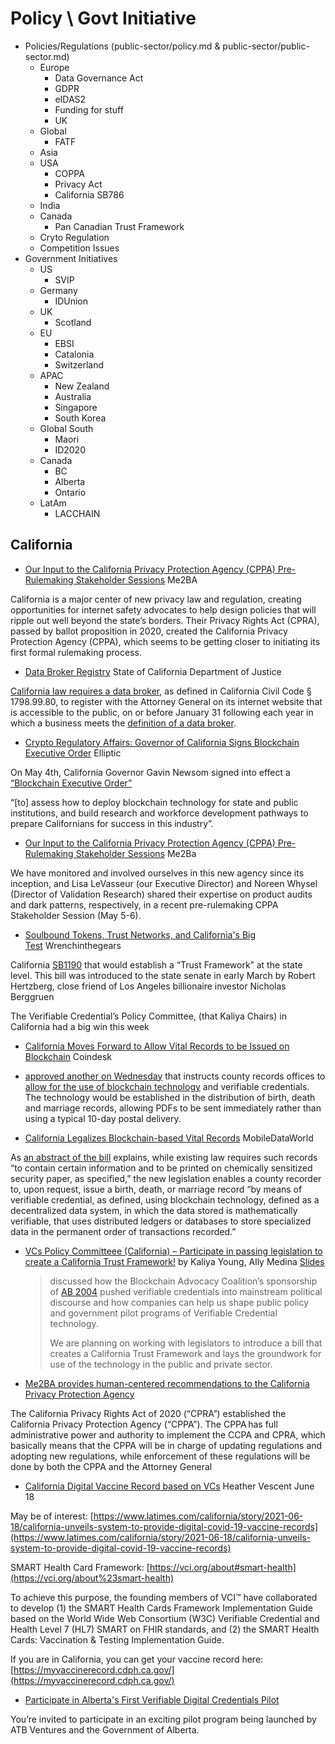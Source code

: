 # Policy \ Govt Initiative 

- Policies/Regulations (public-sector/policy.md & public-sector/public-sector.md)
  - Europe
    - Data Governance Act
    - GDPR
    - eIDAS2
    - Funding for stuff
    - UK
  - Global
    - FATF
  - Asia
  - USA
    - COPPA
    - Privacy Act
    - California SB786
  - India
  - Canada
    - Pan Canadian Trust Framework
  - Cryto Regulation
  - Competition Issues
- Government Initiatives
  - US
    - SVIP
  - Germany
    - IDUnion
  - UK
    - Scotland
  - EU
    - EBSI
    - Catalonia
    - Switzerland
  - APAC
    - New Zealand
    - Australia
    - Singapore
    - South Korea
  - Global South
    - Maori
    - ID2020
  - Canada
    - BC
    - Alberta
    - Ontario
  - LatAm
    - LACCHAIN


## California

* [Our Input to the California Privacy Protection Agency (CPPA) Pre-Rulemaking Stakeholder Sessions](https://me2ba.org/our-input-to-the-california-privacy-protection-agency-cppa-pre-rulemaking-stakeholder-sessions/) Me2BA

California is a major center of new privacy law and regulation, creating opportunities for internet safety advocates to help design policies that will ripple out well beyond the state’s borders. Their Privacy Rights Act (CPRA), passed by ballot proposition in 2020, created the California Privacy Protection Agency (CPPA), which seems to be getting closer to initiating its first formal rulemaking process.

* [Data Broker Registry](https://oag.ca.gov/data-brokers) State of California Department of Justice 

[California law requires a data broker](http://leginfo.legislature.ca.gov/faces/billNavClient.xhtml?bill_id=201920200AB1202), as defined in California Civil Code § 1798.99.80, to register with the Attorney General on its internet website that is accessible to the public, on or before January 31 following each year in which a business meets the [definition of a data broker](https://iapp.org/news/a/california-data-broker-registrations-who-made-the-list-on-jan-31/).
* [Crypto Regulatory Affairs: Governor of California Signs Blockchain Executive Order](https://www.elliptic.co/blog/crypto-regulatory-affairs-governor-of-california-signs-blockchain-executive-order) Elliptic

On May 4th, California Governor Gavin Newsom signed into effect a [“Blockchain Executive Order”](https://www.gov.ca.gov/2022/05/04/governor-newsom-signs-blockchain-executive-order-to-spur-responsible-web3-innovation-grow-jobs-and-protect-consumers/)

“[to] assess how to deploy blockchain technology for state and public institutions, and build research and workforce development pathways to prepare Californians for success in this industry”.

* [Our Input to the California Privacy Protection Agency (CPPA) Pre-Rulemaking Stakeholder Sessions](https://me2ba.org/our-input-to-the-california-privacy-protection-agency-cppa-pre-rulemaking-stakeholder-sessions/) Me2Ba

We have monitored and involved ourselves in this new agency since its inception, and Lisa LeVasseur (our Executive Director) and Noreen Whysel (Director of Validation Research) shared their expertise on product audits and dark patterns, respectively, in a recent pre-rulemaking CPPA Stakeholder Session (May 5-6).
* [Soulbound Tokens, Trust Networks, and California's Big Test](https://wrenchinthegears.com/2022/05/28/soulbound-tokens-trust-networks-and-californias-big-test/) Wrenchinthegears

California [SB1190](https://sd18.senate.ca.gov/news/342022-hertzberg-announces-new-blockchain-legislation-creating-%25E2%2580%259Ccalifornia-trust-framework%25E2%2580%259D) that would establish a “Trust Framework” at the state level. This bill was introduced to the state senate in early March by Robert Hertzberg, close friend of Los Angeles billionaire investor Nicholas Berggruen

The Verifiable Credential’s Policy Committee, (that Kaliya Chairs) in California had a big win this week

* [California Moves Forward to Allow Vital Records to be Issued on Blockchain](https://www.coindesk.com/policy/2022/09/29/california-moves-forward-to-allow-vital-records-to-be-issued-on-blockchain/) Coindesk

* [approved another on Wednesday](https://www.gov.ca.gov/2022/09/28/governor-newsom-issues-legislative-update-9-28-22/) that instructs county records offices to [allow for the use of blockchain technology](https://leginfo.legislature.ca.gov/faces/billTextClient.xhtml?bill_id%3D202120220SB786) and verifiable credentials. The technology would be established in the distribution of birth, death and marriage records, allowing PDFs to be sent immediately rather than using a typical 10-day postal delivery.
* [California Legalizes Blockchain-based Vital Records](https://mobileidworld.com/california-legalizes-blockchain-based-vital-records-410031/) MobileDataWorld

As [an abstract of the bill](https://trackbill.com/bill/california-senate-bill-786-county-birth-death-and-marriage-records-blockchain/2043852/) explains, while existing law requires such records “to contain certain information and to be printed on chemically sensitized security paper, as specified,” the new legislation enables a county recorder to, upon request, issue a birth, death, or marriage record “by means of verifiable credential, as defined, using blockchain technology, defined as a decentralized data system, in which the data stored is mathematically verifiable, that uses distributed ledgers or databases to store specialized data in the permanent order of transactions recorded.”
* [VCs Policy Committeee (California) – Participate in passing legislation to create a California Trust Framework!](https://iiw.idcommons.net/21B/_(California)_Verifiable_Credentials_Policy_Committeee_-_Come_learn_about_how_participate_in_passing_legislation_to_crete_a_California_Trust_Framework!) by Kaliya Young, Ally Medina [Slides](https://docs.google.com/presentation/d/1VyxmWan3qbxynxhKvw1CHhWZINiPRF9gjeqSCSDh1MY/edit?usp%3Dsharing)
  > discussed how the Blockchain Advocacy Coalition’s sponsorship of [AB 2004](https://leginfo.legislature.ca.gov/faces/billTextClient.xhtml?bill_id%3D201920200AB2004) pushed verifiable credentials into mainstream political discourse and how companies can help us shape public policy and government pilot programs of Verifiable Credential technology.
  > 
  > We are planning on working with legislators to introduce a bill that creates a California Trust Framework and lays the groundwork for use of the technology in the public and private sector.

* [Me2BA provides human-centered recommendations to the California Privacy Protection Agency](https://me2ba.org/me2ba-provides-human-centered-recommendations-to-the-california-privacy-protection-agency/)

The California Privacy Rights Act of 2020 (“CPRA”) established the California Privacy Protection Agency (“CPPA”). The CPPA has full administrative power and authority to implement the CCPA and CPRA, which basically means that the CPPA will be in charge of updating regulations and adopting new regulations, while enforcement of these regulations will be done by both the CPPA and the Attorney General
* [California Digital Vaccine Record based on VCs](https://lists.w3.org/Archives/Public/public-credentials/2021Jun/0191.html) Heather Vescent June 18

May be of interest: [https://www.latimes.com/california/story/2021-06-18/california-unveils-system-to-provide-digital-covid-19-vaccine-records](https://www.latimes.com/california/story/2021-06-18/california-unveils-system-to-provide-digital-covid-19-vaccine-records)

SMART Health Card Framework: [https://vci.org/about#smart-health](https://vci.org/about%23smart-health)

To achieve this purpose, the founding members of VCI™ have collaborated to develop (1) the SMART Health Cards Framework Implementation Guide based on the World Wide Web Consortium (W3C) Verifiable Credential and Health Level 7 (HL7) SMART on FHIR standards, and (2) the SMART Health Cards: Vaccination & Testing Implementation Guide.

If you are in California, you can get your vaccine record here: [https://myvaccinerecord.cdph.ca.gov/](https://myvaccinerecord.cdph.ca.gov/)

* [Participate in Alberta's First Verifiable Digital Credentials Pilot](https://pilot.atbventures.com/)

You’re invited to participate in an exciting pilot program being launched by ATB Ventures and the Government of Alberta.
